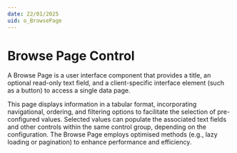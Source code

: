```yaml
---
date: 22/01/2025
uid: o_BrowsePage
---
```

# Browse Page Control

A Browse Page is a user interface component that provides a title, an optional read-only text field, and a client-specific interface element (such as a button) to access a single data page.

This page displays information in a tabular format, incorporating navigational, ordering, and filtering options to facilitate the selection of pre-configured values. Selected values can populate the associated text fields and other controls within the same control group, depending on the configuration.
The Browse Page employs optimised methods (e.g., lazy loading or pagination) to enhance performance and efficiency.
